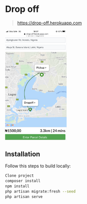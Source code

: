 # Drop off
> https://drop-off.herokuapp.com

<img src="3828A6EB-C4B9-4EC5-A33C-FDEEF1D8BD8F.png" alt="drawing" width="200"/>

## Installation

Follow this steps to build locally:

```sh
Clone project
composer install
npm install
php artisan migrate:fresh --seed
php artisan serve
```



